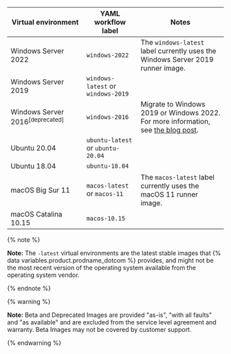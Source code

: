 <table style="width:100%">
<thead>
  <tr>
    <th style="width:35%"><b>Virtual environment</b></th>
    <th style="width:25%"><b>YAML workflow label</b></th>
    <th style="width:40%"><b>Notes</b></th>
  </tr>
</thead>
<tbody>
<tr>
<td>
Windows Server 2022
</td>
<td>
<code>windows-2022</code>
</td>
<td>
The <code>windows-latest</code> label currently uses the Windows Server 2019 runner image.
</td>
</tr>
<tr>
<td>
Windows Server 2019
</td>
<td>
<code>windows-latest</code> or <code>windows-2019</code>
</td>
<td>
</td>
</tr>
<tr>
<td>
Windows Server 2016<sup>[deprecated]</sup>
</td>
<td>
<code>windows-2016</code>
</td>
<td>
Migrate to Windows 2019 or Windows 2022. For more information, see  <A href="https://github.blog/changelog/2021-10-19-github-actions-the-windows-2016-runner-image-will-be-removed-from-github-hosted-runners-on-march-15-2022/">the blog post</A>.
</td>
</tr>
<tr>
<td>
Ubuntu 20.04
</td>
<td>
<code>ubuntu-latest</code> or <code>ubuntu-20.04</code>
</td>
<td>
</td>
</tr>
<tr>
<td>
Ubuntu 18.04
</td>
<td>
<code>ubuntu-18.04</code>
</td>
<td>
</td>
</tr>
<tr>
<td>
macOS Big Sur 11
</td>
<td>
<code>macos-latest</code> or <code>macos-11</code>
</td>
<td>
The <code>macos-latest</code> label currently uses the macOS 11 runner image.
</td>
</tr>
<tr>
<td>
macOS Catalina 10.15
</td>
<td>
<code>macos-10.15</code>
</td>
<td>
</td>
</tr>
</tbody>
</table>

{% note %}

**Note:** The `-latest` virtual environments are the latest stable images that {% data variables.product.prodname_dotcom %} provides, and might not be the most recent version of the operating system available from the operating system vendor.

{% endnote %}

{% warning %}

<b>Note:</b> Beta and Deprecated Images are provided "as-is", "with all faults" and "as available" and are excluded from the service level agreement and warranty. Beta Images may not be covered by customer support. 

{% endwarning %}
